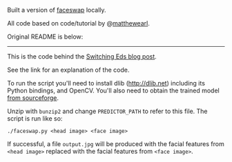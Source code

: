 Built a version of [faceswap](https://github.com/matthewearl/faceswap) locally.

All code based on code/tutorial by @[matthewearl](https://github.com/matthewearl).

Original README is below:

---
This is the code behind the [Switching Eds blog post](http://matthewearl.github.io/2015/07/28/switching-eds-with-python/).

See the link for an explanation of the code.

To run the script you'll need to install dlib (http://dlib.net) including its
Python bindings, and OpenCV. You'll also need to obtain the trained model [from
sourceforge](http://sourceforge.net/projects/dclib/files/dlib/v18.10/shape_predictor_68_face_landmarks.dat.bz2).

Unzip with `bunzip2` and change `PREDICTOR_PATH` to refer to this file. The
script is run like so:

    ./faceswap.py <head image> <face image>

If successful, a file `output.jpg` will be produced with the facial features
from `<head image>` replaced with the facial features from `<face image>`.

